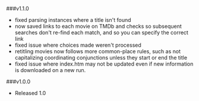 ###v1.1.0
- fixed parsing instances where a title isn't found
- now saved links to each movie on TMDb and checks so subsequent searches
don't re-find each match, and so you can specify the correct link
- fixed issue where choices made weren't processed
- retitling movies now follows more common-place rules, such as not 
capitalizing coordinating conjunctions unless they start or end the title
- fixed issue where index.htm may not be updated even if new information is downloaded
on a new run.

###v1.0.0
- Released 1.0